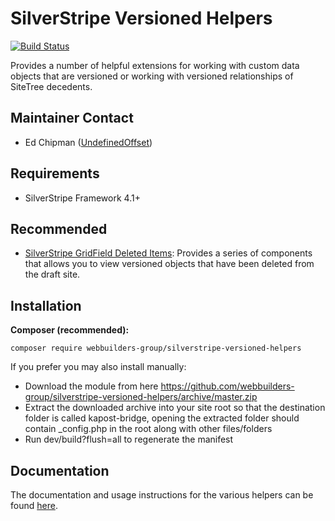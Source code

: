 SilverStripe Versioned Helpers
=================
[![Build Status](https://travis-ci.org/webbuilders-group/silverstripe-versioned-helpers.png?branch=master)](https://travis-ci.org/webbuilders-group/silverstripe-versioned-helpers)

Provides a number of helpful extensions for working with custom data objects that are versioned or working with versioned relationships of SiteTree decedents.

## Maintainer Contact
* Ed Chipman ([UndefinedOffset](https://github.com/UndefinedOffset))

## Requirements
* SilverStripe Framework 4.1+

## Recommended
* [SilverStripe GridField Deleted Items](https://github.com/webbuilders-group/silverstripe-gridfield-deleted-items): Provides a series of components that allows you to view versioned objects that have been deleted from the draft site.


## Installation
__Composer (recommended):__
```
composer require webbuilders-group/silverstripe-versioned-helpers
```


If you prefer you may also install manually:
* Download the module from here https://github.com/webbuilders-group/silverstripe-versioned-helpers/archive/master.zip
* Extract the downloaded archive into your site root so that the destination folder is called kapost-bridge, opening the extracted folder should contain _config.php in the root along with other files/folders
* Run dev/build?flush=all to regenerate the manifest


## Documentation
The documentation and usage instructions for the various helpers can be found [here](docs/en).
